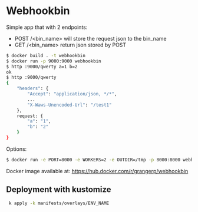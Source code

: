 # Webhookbin

Simple app that with 2 endpoints:

* POST /<bin_name> will store the request json to the bin_name
* GET /<bin_name> return json stored by POST

```sh
$ docker build . -t webhookbin
$ docker run -p 9000:9000 webhookbin
$ http :9000/qwerty a=1 b=2
ok
$ http :9000/qwerty
{
    "headers": {
        "Accept": "application/json, */*",
        ...
        "X-Waws-Unencoded-Url": "/test1"
    },
    request: {
        "a": "1",
        "b": "2"
    }
}
```

Options:

```sh
$ docker run -e PORT=8000 -e WORKERS=2 -e OUTDIR=/tmp -p 8000:8000 webhookbin
```

Docker image available at: https://hub.docker.com/r/grangerp/webhookbin

## Deployment with kustomize 

```sh
 k apply -k manifests/overlays/ENV_NAME
```
